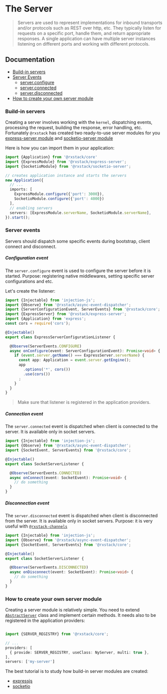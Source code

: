 # The Server

> Servers are used to represent implementations for inbound transports and/or protocols such as REST over http, etc. 
They typically listen for requests on a specific port, handle them, and return appropriate responses.
A single application can have multiple server instances listening on different ports and working with different protocols.
               
## Documentation

* [Build-in servers](#build-in-servers)
* [Server Events](#server-events)
  - [server.configure](#server-configure-event)
  - [server.connected](#server-connected-event)
  - [server.disconnected](#event-server-disconnected)
* [How to create your own server module](#create-your-own-server-module)

### <a name="build-in-servers"></a>  Build-in servers
Creating a server involves working with the `kernel`, dispatching events, processing the request, building the response, error handling, etc.
Fortunately `@rxstack` has created two ready-to-use server modules  for you
[express-server module](https://github.com/rxstack/rxstack/tree/master/packages/express-server) and 
[socketio-server module](https://github.com/rxstack/rxstack/tree/master/packages/socketio-server)

Here is how you can import them in your application:

```typescript
import {Application} from '@rxstack/core'
import {ExpressModule} from '@rxstack/express-server';
import {SocketioModule} from '@rxstack/socketio-server';

// creates application instance and starts the servers
new Application({
  // ...
  imports: [
    ExpressModule.configure({'port': 3000}),
    SocketioModule.configure({'port': 4000})
  ],
  // enabling servers
  servers: [ExpressModule.serverName, SocketioModule.serverName],
}).start();
```

### <a name="server-events"></a>  Server events
Servers should dispatch some specific events during bootstrap, client connect and disconnect.

##### <a name="server-configure-event"></a>  Configuration event
The `server.configure` event is used to configure the server before it is started.
Purpose: registering native middlewares, setting specific server configurations and etc. 

Let's create the listener:

```typescript
import {Injectable} from 'injection-js';
import {Observe} from '@rxstack/async-event-dispatcher';
import {ServerConfigurationEvent, ServerEvents} from '@rxstack/core';
import {ExpressServer} from '@rxstack/express-server';
import {Application} from 'express';
const cors = require('cors');

@Injectable()
export class ExpressServerConfigurationListener {

  @Observe(ServerEvents.CONFIGURE)
  async onConfigure(event: ServerConfigurationEvent): Promise<void> {
    if (event.server.getName() === ExpressServer.serverName) {
      const app: Application = event.server.getEngine();
      app
        .options('*', cors())
        .use(cors())
      ;
    }
  }
}
```

> Make sure that listener is registered in the application providers.

##### <a name="server-conected-event"></a>  Connection event
The `server.connected` event is dispatched when client is connected to the server. It is available only in socket servers.

```typescript
import {Injectable} from 'injection-js';
import {Observe} from '@rxstack/async-event-dispatcher';
import {SocketEvent, ServerEvents} from '@rxstack/core';

@Injectable()
export class SocketServerListener {

  @Observe(ServerEvents.CONNECTED)
  async onConnect(event: SocketEvent): Promise<void> {
    // do something
  }
}
```

##### <a name="server-disconected-event"></a>  Disconnection event
The `server.disconnected` event is dispatched when client is disconnected from the server. It is available only in socket servers.
Purpose: it is very useful with [`@rxstack-channels`](https://github.com/rxstack/rxstack/tree/master/packages/channels)

```typescript
import {Injectable} from 'injection-js';
import {Observe} from '@rxstack/async-event-dispatcher';
import {SocketEvent, ServerEvents} from '@rxstack/core';

@Injectable()
export class SocketServerListener {

  @Observe(ServerEvents.DISCONNECTED)
  async onDisconnect(event: SocketEvent): Promise<void> {
    // do something
  }
}
```
 
### <a name="create-your-own-server-module"></a>  How to create your own server module
Creating a server module is relatively simple. You need to extend 
[`AbstractServer`](https://github.com/rxstack/rxstack/blob/master/packages/core/src/server/abstract-server.ts) class 
and implement certain methods. It needs also to be registered in the application providers:

```typescript

import {SERVER_REGISTRY} from '@rxstack/core';

// ...
providers: [
  { provide: SERVER_REGISTRY, useClass: NyServer, multi: true },
],
servers: ['my-server']
```

The best tutorial is to study how build-in server modules are created:
- [expressjs](https://github.com/rxstack/rxstack/blob/master/packages/express-server/src/express.server.ts)
- [socketio](https://github.com/rxstack/rxstack/blob/master/packages/socketio-server/src/socketio.server.ts)



